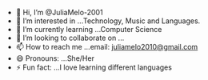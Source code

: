 - 👋 Hi, I’m @JuliaMelo-2001
- 👀 I’m interested in ...Technology, Music and Languages.
- 🌱 I’m currently learning ...Computer Science
- 💞️ I’m looking to collaborate on ...
- 📫 How to reach me ...email: juliamelo2010@gmail.com
- 😄 Pronouns: ...She/Her
- ⚡ Fun fact: ...I love learning different languages

<!---
JuliaMelo-2001/JuliaMelo-2001 is a ✨ special ✨ repository because its `README.md` (this file) appears on your GitHub profile.
You can click the Preview link to take a look at your changes.
--->
